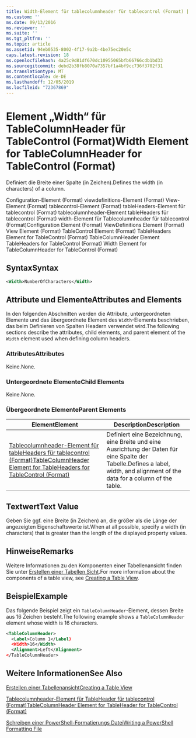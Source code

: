 ```yaml
---
title: Width-Element für tablecolumnheader für tablecontrol (Format) | Microsoft-Dokumentation
ms.custom: ''
ms.date: 09/13/2016
ms.reviewer: ''
ms.suite: ''
ms.tgt_pltfrm: ''
ms.topic: article
ms.assetid: 94eb0535-8002-4f17-9a2b-4be75ec20e5c
caps.latest.revision: 18
ms.openlocfilehash: 4a25c9d81df670dc10955065bfb66766cdb1bd33
ms.sourcegitcommit: debd2b38fb8070a7357bf1a4bf9cc736f3702f31
ms.translationtype: MT
ms.contentlocale: de-DE
ms.lasthandoff: 12/05/2019
ms.locfileid: "72367869"
---
```

# <a name="width-element-for-tablecolumnheader-for-tablecontrol-format"></a><span data-ttu-id="ecda8-102">Element „Width“ für TableColumnHeader für TableControl (Format)</span><span class="sxs-lookup"><span data-stu-id="ecda8-102">Width Element for TableColumnHeader for TableControl (Format)</span></span>

<span data-ttu-id="ecda8-103">Definiert die Breite einer Spalte (in Zeichen).</span><span class="sxs-lookup"><span data-stu-id="ecda8-103">Defines the width (in characters) of a column.</span></span>

<span data-ttu-id="ecda8-104">Configuration-Element (Format) viewdefinitions-Element (Format) View-Element (Format) tablecontrol-Element (Format) tableHeaders-Element für tablecontrol (Format) tablecolumnheader-Element tableHeaders für tablecontrol (Format) width-Element für Tablecolumnheader für tablecontrol (Format)</span><span class="sxs-lookup"><span data-stu-id="ecda8-104">Configuration Element (Format) ViewDefinitions Element (Format) View Element (Format) TableControl Element (Format) TableHeaders Element for TableControl (Format) TableColumnHeader Element TableHeaders for TableControl (Format) Width Element for TableColumnHeader for TableControl (Format)</span></span>

## <a name="syntax"></a><span data-ttu-id="ecda8-105">Syntax</span><span class="sxs-lookup"><span data-stu-id="ecda8-105">Syntax</span></span>

```xml
<Width>NumberOfCharacters</Width>
```

## <a name="attributes-and-elements"></a><span data-ttu-id="ecda8-106">Attribute und Elemente</span><span class="sxs-lookup"><span data-stu-id="ecda8-106">Attributes and Elements</span></span>

<span data-ttu-id="ecda8-107">In den folgenden Abschnitten werden die Attribute, untergeordneten Elemente und das übergeordnete Element des `Width`-Elements beschrieben, das beim Definieren von Spalten Headern verwendet wird.</span><span class="sxs-lookup"><span data-stu-id="ecda8-107">The following sections describe the attributes, child elements, and parent element of the `Width` element used when defining column headers.</span></span>

### <a name="attributes"></a><span data-ttu-id="ecda8-108">Attributes</span><span class="sxs-lookup"><span data-stu-id="ecda8-108">Attributes</span></span>

<span data-ttu-id="ecda8-109">Keine.</span><span class="sxs-lookup"><span data-stu-id="ecda8-109">None.</span></span>

### <a name="child-elements"></a><span data-ttu-id="ecda8-110">Untergeordnete Elemente</span><span class="sxs-lookup"><span data-stu-id="ecda8-110">Child Elements</span></span>

<span data-ttu-id="ecda8-111">Keine.</span><span class="sxs-lookup"><span data-stu-id="ecda8-111">None.</span></span>

### <a name="parent-elements"></a><span data-ttu-id="ecda8-112">Übergeordnete Elemente</span><span class="sxs-lookup"><span data-stu-id="ecda8-112">Parent Elements</span></span>

|<span data-ttu-id="ecda8-113">Element</span><span class="sxs-lookup"><span data-stu-id="ecda8-113">Element</span></span>|<span data-ttu-id="ecda8-114">Description</span><span class="sxs-lookup"><span data-stu-id="ecda8-114">Description</span></span>|
|-------------|-----------------|
|[<span data-ttu-id="ecda8-115">Tablecolumnheader-Element für tableHeaders für tablecontrol (Format)</span><span class="sxs-lookup"><span data-stu-id="ecda8-115">TableColumnHeader Element for TableHeaders for TableControl (Format)</span></span>](./tablecolumnheader-element-format.md)|<span data-ttu-id="ecda8-116">Definiert eine Bezeichnung, eine Breite und eine Ausrichtung der Daten für eine Spalte der Tabelle.</span><span class="sxs-lookup"><span data-stu-id="ecda8-116">Defines a label, width, and alignment of the data for a column of the table.</span></span>|

## <a name="text-value"></a><span data-ttu-id="ecda8-117">Textwert</span><span class="sxs-lookup"><span data-stu-id="ecda8-117">Text Value</span></span>

<span data-ttu-id="ecda8-118">Geben Sie ggf. eine Breite (in Zeichen) an, die größer als die Länge der angezeigten Eigenschaftswerte ist.</span><span class="sxs-lookup"><span data-stu-id="ecda8-118">When at all possible, specify a width (in characters) that is greater than the length of the displayed property values.</span></span>

## <a name="remarks"></a><span data-ttu-id="ecda8-119">Hinweise</span><span class="sxs-lookup"><span data-stu-id="ecda8-119">Remarks</span></span>

<span data-ttu-id="ecda8-120">Weitere Informationen zu den Komponenten einer Tabellenansicht finden Sie unter [Erstellen einer Tabellen Sicht](./creating-a-table-view.md).</span><span class="sxs-lookup"><span data-stu-id="ecda8-120">For more information about the components of a table view, see [Creating a Table View](./creating-a-table-view.md).</span></span>

## <a name="example"></a><span data-ttu-id="ecda8-121">Beispiel</span><span class="sxs-lookup"><span data-stu-id="ecda8-121">Example</span></span>

<span data-ttu-id="ecda8-122">Das folgende Beispiel zeigt ein `TableColumnHeader`-Element, dessen Breite aus 16 Zeichen besteht.</span><span class="sxs-lookup"><span data-stu-id="ecda8-122">The following example shows a `TableColumnHeader` element whose width is 16 characters.</span></span>

```xml
<TableColumnHeader>
  <Label>Column 1</Label)
  <Width>16</Width>
  <Alignment>Left</Alignment>
</TableColumnHeader>
```

## <a name="see-also"></a><span data-ttu-id="ecda8-123">Weitere Informationen</span><span class="sxs-lookup"><span data-stu-id="ecda8-123">See Also</span></span>

[<span data-ttu-id="ecda8-124">Erstellen einer Tabellenansicht</span><span class="sxs-lookup"><span data-stu-id="ecda8-124">Creating a Table View</span></span>](./creating-a-table-view.md)

[<span data-ttu-id="ecda8-125">Tablecolumnheader-Element für TableHeader für tablecontrol (Format)</span><span class="sxs-lookup"><span data-stu-id="ecda8-125">TableColumnHeader Element for TableHeader for TableControl (Format)</span></span>](./tablecolumnheader-element-format.md)

[<span data-ttu-id="ecda8-126">Schreiben einer PowerShell-Formatierungs Datei</span><span class="sxs-lookup"><span data-stu-id="ecda8-126">Writing a PowerShell Formatting File</span></span>](./writing-a-powershell-formatting-file.md)
